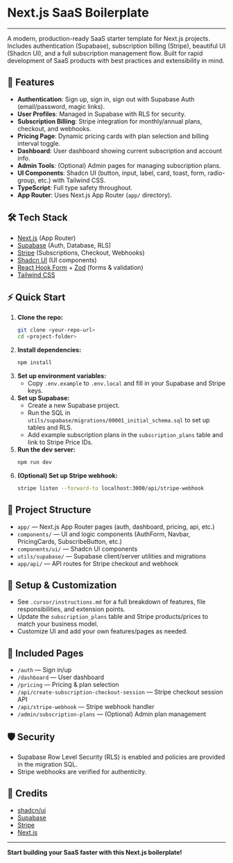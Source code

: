 # Next.js SaaS Boilerplate

---

A modern, production-ready SaaS starter template for Next.js projects. Includes authentication (Supabase), subscription billing (Stripe), beautiful UI (Shadcn UI), and a full subscription management flow. Built for rapid development of SaaS products with best practices and extensibility in mind.

## 🚀 Features

- **Authentication**: Sign up, sign in, sign out with Supabase Auth (email/password, magic links).
- **User Profiles**: Managed in Supabase with RLS for security.
- **Subscription Billing**: Stripe integration for monthly/annual plans, checkout, and webhooks.
- **Pricing Page**: Dynamic pricing cards with plan selection and billing interval toggle.
- **Dashboard**: User dashboard showing current subscription and account info.
- **Admin Tools**: (Optional) Admin pages for managing subscription plans.
- **UI Components**: Shadcn UI (button, input, label, card, toast, form, radio-group, etc.) with Tailwind CSS.
- **TypeScript**: Full type safety throughout.
- **App Router**: Uses Next.js App Router (`app/` directory).

## 🛠️ Tech Stack

- [Next.js](https://nextjs.org/) (App Router)
- [Supabase](https://supabase.com/) (Auth, Database, RLS)
- [Stripe](https://stripe.com/) (Subscriptions, Checkout, Webhooks)
- [Shadcn UI](https://ui.shadcn.com/) (UI components)
- [React Hook Form](https://react-hook-form.com/) + [Zod](https://zod.dev/) (forms & validation)
- [Tailwind CSS](https://tailwindcss.com/)

## ⚡ Quick Start

1. **Clone the repo:**
   ```bash
   git clone <your-repo-url>
   cd <project-folder>
   ```
2. **Install dependencies:**
   ```bash
   npm install
   ```
3. **Set up environment variables:**
   - Copy `.env.example` to `.env.local` and fill in your Supabase and Stripe keys.
4. **Set up Supabase:**
   - Create a new Supabase project.
   - Run the SQL in `utils/supabase/migrations/00001_initial_schema.sql` to set up tables and RLS.
   - Add example subscription plans in the `subscription_plans` table and link to Stripe Price IDs.
5. **Run the dev server:**
   ```bash
   npm run dev
   ```
6. **(Optional) Set up Stripe webhook:**
   ```bash
   stripe listen --forward-to localhost:3000/api/stripe-webhook
   ```

## 📁 Project Structure

- `app/` — Next.js App Router pages (auth, dashboard, pricing, api, etc.)
- `components/` — UI and logic components (AuthForm, Navbar, PricingCards, SubscribeButton, etc.)
- `components/ui/` — Shadcn UI components
- `utils/supabase/` — Supabase client/server utilities and migrations
- `app/api/` — API routes for Stripe checkout and webhook

## 📝 Setup & Customization

- See `.cursor/instructions.md` for a full breakdown of features, file responsibilities, and extension points.
- Update the `subscription_plans` table and Stripe products/prices to match your business model.
- Customize UI and add your own features/pages as needed.

## 🧩 Included Pages

- `/auth` — Sign in/up
- `/dashboard` — User dashboard
- `/pricing` — Pricing & plan selection
- `/api/create-subscription-checkout-session` — Stripe checkout session API
- `/api/stripe-webhook` — Stripe webhook handler
- `/admin/subscription-plans` — (Optional) Admin plan management

## 🛡️ Security

- Supabase Row Level Security (RLS) is enabled and policies are provided in the migration SQL.
- Stripe webhooks are verified for authenticity.

## 🙌 Credits

- [shadcn/ui](https://ui.shadcn.com/)
- [Supabase](https://supabase.com/)
- [Stripe](https://stripe.com/)
- [Next.js](https://nextjs.org/)

---

**Start building your SaaS faster with this Next.js boilerplate!**
